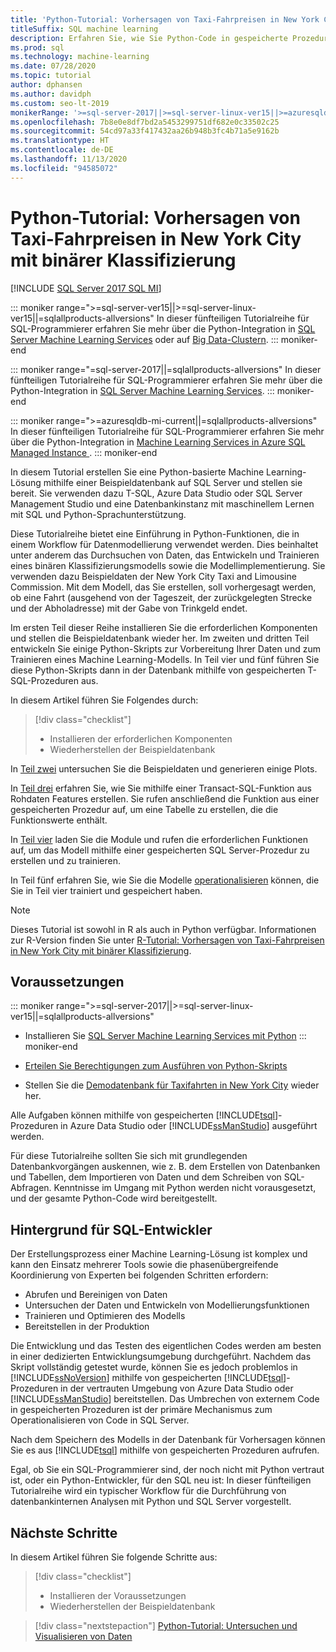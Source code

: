 ```yaml
---
title: 'Python-Tutorial: Vorhersagen von Taxi-Fahrpreisen in New York City mit binärer Klassifizierung'
titleSuffix: SQL machine learning
description: Erfahren Sie, wie Sie Python-Code in gespeicherte Prozeduren von SQL Server und in T-SQL-Funktionen mit SQL Machine Learning einbetten, um Taxi-Fahrpreise in New York City mithilfe von binärer Klassifizierung vorherzusagen.
ms.prod: sql
ms.technology: machine-learning
ms.date: 07/28/2020
ms.topic: tutorial
author: dphansen
ms.author: davidph
ms.custom: seo-lt-2019
monikerRange: '>=sql-server-2017||>=sql-server-linux-ver15||>=azuresqldb-mi-current||=sqlallproducts-allversions'
ms.openlocfilehash: 7b8e0e8df7bd2a5453299751df682e0c33502c25
ms.sourcegitcommit: 54cd97a33f417432aa26b948b3fc4b71a5e9162b
ms.translationtype: HT
ms.contentlocale: de-DE
ms.lasthandoff: 11/13/2020
ms.locfileid: "94585072"
---
```

# <a name="python-tutorial-predict-nyc-taxi-fares-with-binary-classification"></a>Python-Tutorial: Vorhersagen von Taxi-Fahrpreisen in New York City mit binärer Klassifizierung
[!INCLUDE [SQL Server 2017 SQL MI](../../includes/applies-to-version/sqlserver2017-asdbmi.md)]

::: moniker range=">=sql-server-ver15||>=sql-server-linux-ver15||=sqlallproducts-allversions"
In dieser fünfteiligen Tutorialreihe für SQL-Programmierer erfahren Sie mehr über die Python-Integration in [SQL Server Machine Learning Services](../sql-server-machine-learning-services.md) oder auf [Big Data-Clustern](../../big-data-cluster/machine-learning-services.md).
::: moniker-end

::: moniker range="=sql-server-2017||=sqlallproducts-allversions"
In dieser fünfteiligen Tutorialreihe für SQL-Programmierer erfahren Sie mehr über die Python-Integration in [SQL Server Machine Learning Services](../sql-server-machine-learning-services.md).
::: moniker-end

::: moniker range=">=azuresqldb-mi-current||=sqlallproducts-allversions"
In dieser fünfteiligen Tutorialreihe für SQL-Programmierer erfahren Sie mehr über die Python-Integration in [Machine Learning Services in Azure SQL Managed Instance ](/azure/azure-sql/managed-instance/machine-learning-services-overview).
::: moniker-end

In diesem Tutorial erstellen Sie eine Python-basierte Machine Learning-Lösung mithilfe einer Beispieldatenbank auf SQL Server und stellen sie bereit. Sie verwenden dazu T-SQL, Azure Data Studio oder SQL Server Management Studio und eine Datenbankinstanz mit maschinellem Lernen mit SQL und Python-Sprachunterstützung.

Diese Tutorialreihe bietet eine Einführung in Python-Funktionen, die in einem Workflow für Datenmodellierung verwendet werden. Dies beinhaltet unter anderem das Durchsuchen von Daten, das Entwickeln und Trainieren eines binären Klassifizierungsmodells sowie die Modellimplementierung. Sie verwenden dazu Beispieldaten der New York City Taxi and Limousine Commission. Mit dem Modell, das Sie erstellen, soll vorhergesagt werden, ob eine Fahrt (ausgehend von der Tageszeit, der zurückgelegten Strecke und der Abholadresse) mit der Gabe von Trinkgeld endet.

Im ersten Teil dieser Reihe installieren Sie die erforderlichen Komponenten und stellen die Beispieldatenbank wieder her. Im zweiten und dritten Teil entwickeln Sie einige Python-Skripts zur Vorbereitung Ihrer Daten und zum Trainieren eines Machine Learning-Modells. In Teil vier und fünf führen Sie diese Python-Skripts dann in der Datenbank mithilfe von gespeicherten T-SQL-Prozeduren aus.

In diesem Artikel führen Sie Folgendes durch:

> [!div class="checklist"]
> + Installieren der erforderlichen Komponenten
> + Wiederherstellen der Beispieldatenbank

In [Teil zwei](python-taxi-classification-explore-data.md) untersuchen Sie die Beispieldaten und generieren einige Plots.

In [Teil drei](python-taxi-classification-create-features.md) erfahren Sie, wie Sie mithilfe einer Transact-SQL-Funktion aus Rohdaten Features erstellen. Sie rufen anschließend die Funktion aus einer gespeicherten Prozedur auf, um eine Tabelle zu erstellen, die die Funktionswerte enthält.

In [Teil vier](python-taxi-classification-train-model.md) laden Sie die Module und rufen die erforderlichen Funktionen auf, um das Modell mithilfe einer gespeicherten SQL Server-Prozedur zu erstellen und zu trainieren.

In Teil fünf erfahren Sie, wie Sie die Modelle [operationalisieren](python-taxi-classification-deploy-model.md) können, die Sie in Teil vier trainiert und gespeichert haben.

> [!NOTE]
> Dieses Tutorial ist sowohl in R als auch in Python verfügbar. Informationen zur R-Version finden Sie unter [R-Tutorial: Vorhersagen von Taxi-Fahrpreisen in New York City mit binärer Klassifizierung](r-taxi-classification-introduction.md).

## <a name="prerequisites"></a>Voraussetzungen

::: moniker range=">=sql-server-2017||>=sql-server-linux-ver15||=sqlallproducts-allversions"
+ Installieren Sie [SQL Server Machine Learning Services mit Python](../install/sql-machine-learning-services-windows-install.md#verify-installation)
::: moniker-end

+ [Erteilen Sie Berechtigungen zum Ausführen von Python-Skripts](../security/user-permission.md)

+ Stellen Sie die [Demodatenbank für Taxifahrten in New York City](demo-data-nyctaxi-in-sql.md) wieder her.

Alle Aufgaben können mithilfe von gespeicherten [!INCLUDE[tsql](../../includes/tsql-md.md)]-Prozeduren in Azure Data Studio oder [!INCLUDE[ssManStudio](../../includes/ssmanstudio-md.md)] ausgeführt werden.

Für diese Tutorialreihe sollten Sie sich mit grundlegenden Datenbankvorgängen auskennen, wie z. B. dem Erstellen von Datenbanken und Tabellen, dem Importieren von Daten und dem Schreiben von SQL-Abfragen. Kenntnisse im Umgang mit Python werden nicht vorausgesetzt, und der gesamte Python-Code wird bereitgestellt.

## <a name="background-for-sql-developers"></a>Hintergrund für SQL-Entwickler

Der Erstellungsprozess einer Machine Learning-Lösung ist komplex und kann den Einsatz mehrerer Tools sowie die phasenübergreifende Koordinierung von Experten bei folgenden Schritten erfordern:

+ Abrufen und Bereinigen von Daten
+ Untersuchen der Daten und Entwickeln von Modellierungsfunktionen
+ Trainieren und Optimieren des Modells
+ Bereitstellen in der Produktion

Die Entwicklung und das Testen des eigentlichen Codes werden am besten in einer dedizierten Entwicklungsumgebung durchgeführt. Nachdem das Skript vollständig getestet wurde, können Sie es jedoch problemlos in [!INCLUDE[ssNoVersion](../../includes/ssnoversion-md.md)] mithilfe von gespeicherten [!INCLUDE[tsql](../../includes/tsql-md.md)]-Prozeduren in der vertrauten Umgebung von Azure Data Studio oder [!INCLUDE[ssManStudio](../../includes/ssmanstudio-md.md)] bereitstellen. Das Umbrechen von externem Code in gespeicherten Prozeduren ist der primäre Mechanismus zum Operationalisieren von Code in SQL Server.

Nach dem Speichern des Modells in der Datenbank für Vorhersagen können Sie es aus [!INCLUDE[tsql](../../includes/tsql-md.md)] mithilfe von gespeicherten Prozeduren aufrufen.

Egal, ob Sie ein SQL-Programmierer sind, der noch nicht mit Python vertraut ist, oder ein Python-Entwickler, für den SQL neu ist: In dieser fünfteiligen Tutorialreihe wird ein typischer Workflow für die Durchführung von datenbankinternen Analysen mit Python und SQL Server vorgestellt.

## <a name="next-steps"></a>Nächste Schritte

In diesem Artikel führen Sie folgende Schritte aus:

> [!div class="checklist"]
> + Installieren der Voraussetzungen
> + Wiederherstellen der Beispieldatenbank

> [!div class="nextstepaction"]
> [Python-Tutorial: Untersuchen und Visualisieren von Daten](python-taxi-classification-explore-data.md)